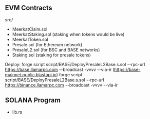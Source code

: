 ## EVM Contracts

src/
 - MeerkatClaim.sol
 - MeerkatStaking.sol (staking when tokens would be live)
 - MeerkatToken.sol
 - Presale.sol (for Ethereum network)
 - PresaleL2.sol (for BSC and BASE networks)
 - Staking.sol (staking for presale tokens)

Deploy: forge script script/BASE/DeployPresaleL2Base.s.sol --rpc-url https://base.llamarpc.com --broadcast -vvvv --via-ir (https://base-mainnet.public.blastapi.io)
forge script script/BASE/DeployPresaleL2Base.s.sol --rpc-url https://binance.llamarpc.com --broadcast -vvvv --via-ir

## SOLANA Program

- lib.rs

